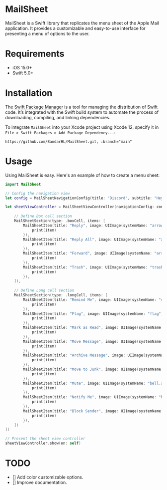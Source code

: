 # MailSheet

MailSheet is a Swift library that replicates the menu sheet of the Apple Mail application. It provides a customizable and easy-to-use interface for presenting a menu of options to the user.


# Requirements
- iOS 15.0+
- Swift 5.0+


# Installation
The [Swift Package Manager](https://swift.org/package-manager/) is a tool for managing the distribution of Swift code. It’s integrated with the Swift build system to automate the process of downloading, compiling, and linking dependencies.

To integrate `MailSheet` into your Xcode project using Xcode 12, specify it in `File > Swift Packages > Add Package Dependency...`:

```ogdl
https://github.com/BandarHL/MailSheet.git, :branch="main"
```


# Usage
Using MailSheet is easy. Here's an example of how to create a menu sheet:

```swift
import MailSheet

// Config the navigation view
let config = MailSheetNavigationConfig(title: "Discord", subtitle: "Hey! We wanted to let you know that we're updating our Terms of Service, Paid Services Terms, Privacy Policy, and Community Guidelines.", image: UIImage(named: "2.jpeg")!)

let sheetViewController = MailSheetViewController(navigationConfig: config, sections: [
    
    // Define Box cell section
    MailSheetSection(type: .boxCell, items: [
        MailSheetItem(title: "Reply", image: UIImage(systemName: "arrowshape.turn.up.left.fill")!, action: { item in
            print(item)
        }),
        MailSheetItem(title: "Reply All", image: UIImage(systemName: "arrowshape.turn.up.left.2.fill")!, action: { item in
            print(item)
        }),
        MailSheetItem(title: "Forward", image: UIImage(systemName: "arrowshape.turn.up.forward.fill")!, action: { item in
            print(item)
        }),
        MailSheetItem(title: "Trash", image: UIImage(systemName: "trash.fill")!, action: { item in
            print(item)
        }),
    ]),
    
    // Define Long cell section
    MailSheetSection(type: .longCell, items: [
        MailSheetItem(title: "Remind Me", image: UIImage(systemName: "clock")!, action: { item in
            print(item)
        }),
        MailSheetItem(title: "Flag", image: UIImage(systemName: "flag")!, action: { item in
            print(item)
        }),
        MailSheetItem(title: "Mark as Read", image: UIImage(systemName: "envelope.open")!, action: { item in
            print(item)
        }),
        MailSheetItem(title: "Move Message", image: UIImage(systemName: "folder")!, action: { item in
            print(item)
        }),
        MailSheetItem(title: "Archive Message", image: UIImage(systemName: "archivebox")!, action: { item in
            print(item)
        }),
        MailSheetItem(title: "Move to Junk", image: UIImage(systemName: "xmark.bin")!, action: { item in
            print(item)
        }),
        MailSheetItem(title: "Mute", image: UIImage(systemName: "bell.slash")!, action: { item in
            print(item)
        }),
        MailSheetItem(title: "Notify Me", image: UIImage(systemName: "bell")!, action: { item in
            print(item)
        }),
        MailSheetItem(title: "Block Sender", image: UIImage(systemName: "nosign")!, action: { item in
            print(item)
        }),
    ])
])

// Present the sheet view controller
sheetViewController.show(on: self)
```

# TODO
- [] Add color customizable options.
- [] Improve documentation.
